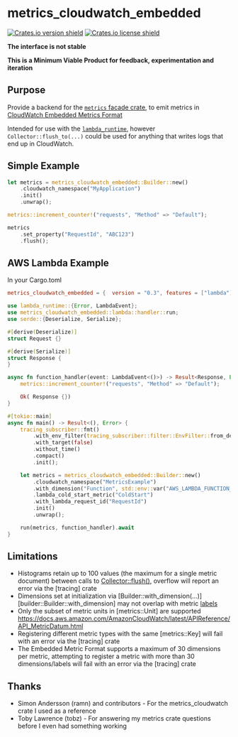 metrics_cloudwatch_embedded
===========================
[![Crates.io version shield](https://img.shields.io/crates/v/metrics_cloudwatch_embedded.svg)](https://crates.io/crates/metrics_cloudwatch_embedded)
[![Crates.io license shield](https://img.shields.io/crates/l/metrics_cloudwatch_embedded.svg)](https://crates.io/crates/metrics_cloudwatch_embedded)

__The interface is not stable__

__This is a Minimum Viable Product for feedback, experimentation and iteration__


Purpose
-------

Provide a backend for the [`metrics` facade crate](https://crates.io/crates/metrics), 
to emit metrics in [CloudWatch Embedded Metrics Format](https://docs.aws.amazon.com/AmazonCloudWatch/latest/monitoring/CloudWatch_Embedded_Metric_Format_Specification.html)

Intended for use with the [`lambda_runtime`](https://crates.io/crates/lambda_runtime), however `Collector::flush_to(...)` could be used 
for anything that writes logs that end up in CloudWatch.

Simple Example
--------------

```rust
let metrics = metrics_cloudwatch_embedded::Builder::new()
    .cloudwatch_namespace("MyApplication")
    .init()
    .unwrap();

metrics::increment_counter!("requests", "Method" => "Default");

metrics
    .set_property("RequestId", "ABC123")
    .flush();
```

AWS Lambda Example
------------------

In your Cargo.toml
```toml
metrics_cloudwatch_embedded = {  version = "0.3", features = ["lambda"] }
```

```rust
use lambda_runtime::{Error, LambdaEvent};
use metrics_cloudwatch_embedded::lambda::handler::run;
use serde::{Deserialize, Serialize};

#[derive(Deserialize)]
struct Request {}

#[derive(Serialize)]
struct Response {
}

async fn function_handler(event: LambdaEvent<()>) -> Result<Response, Error> {
    metrics::increment_counter!("requests", "Method" => "Default");

    Ok( Response {})
}

#[tokio::main]
async fn main() -> Result<(), Error> {
    tracing_subscriber::fmt()
        .with_env_filter(tracing_subscriber::filter::EnvFilter::from_default_env())
        .with_target(false)
        .without_time()
        .compact()
        .init();

    let metrics = metrics_cloudwatch_embedded::Builder::new()
        .cloudwatch_namespace("MetricsExample")
        .with_dimension("Function", std::env::var("AWS_LAMBDA_FUNCTION_NAME").unwrap())
        .lambda_cold_start_metric("ColdStart")
        .with_lambda_request_id("RequestId")
        .init()
        .unwrap();

    run(metrics, function_handler).await
}

```

Limitations
-----------
* Histograms retain up to 100 values (the maximum for a single metric document) between calls to
[Collector::flush()](collector::Collector::flush), overflow will report an error via the [tracing] crate
* Dimensions set at initialization via [Builder::with_dimension(...)][builder::Builder::with_dimension]
may not overlap with metric [labels](metrics::Label)
* Only the subset of metric units in [metrics::Unit] are supported
<https://docs.aws.amazon.com/AmazonCloudWatch/latest/APIReference/API_MetricDatum.html>
* Registering different metric types with the same [metrics::Key] will fail with an error via the [tracing] crate
* The Embedded Metric Format supports a maximum of 30 dimensions per metric, attempting to register a metric with
more than 30 dimensions/labels will fail with an error via the [tracing] crate

Thanks
------
* Simon Andersson (ramn) and contributors - For the metrics_cloudwatch crate I used as a reference
* Toby Lawrence (tobz) - For answering my metrics crate questions before I even had something working


